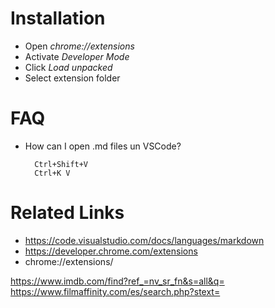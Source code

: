 # Installation

- Open _chrome://extensions_
- Activate _Developer Mode_
- Click _Load unpacked_
- Select extension folder

# FAQ

- How can I open .md files un VSCode?
    
        Ctrl+Shift+V 
        Ctrl+K V

# Related Links

- https://code.visualstudio.com/docs/languages/markdown
- https://developer.chrome.com/extensions
- chrome://extensions/
















https://www.imdb.com/find?ref_=nv_sr_fn&s=all&q=
https://www.filmaffinity.com/es/search.php?stext=













